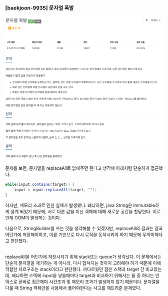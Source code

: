 ### [baekjoon-9935] 문자열 폭발

![img.png](img.png)

문제를 보면, 문자열을 replaceAll로 없애주면 된다고 생각해 아래처럼 단순하게 접근했다.
```java
while(input.contains(target)) {
    input = input.replaceAll(target, "");
}
```

하지만, 메모리 초과로 인한 실패가 발생했다.
왜냐하면, java String은 Immutable하게 설계 되었기 때문에, 
서로 다른 값을 지닌 객체에 대해 새로운 공간을 할당한다. 이로 인해 OOM이 발생하는 것이다.
<br>

다음으로, StringBuilder를 쓰는 것을 생각해볼 수 있겠지만, 
replaceAll의 결과는 결국 어딘가에 저장해야하고, 이를 기반으로 다시
로직을 동작시켜야 하기 때문에 무의미하다고 판단했다.

<br>
replaceAll을 어딘가에 저장시키기 위해 stack또는 queue가 생각났다.
이 문제에서는 단순히 문자열을 제거하는 게 아니라, 다시 합쳐지는 것까지 고려해야 하기 때문에
이에 적합한 자료구조는 stack이라고 판단했다. 까다로웠던 점은 스택과 target 간 비교였는데,
왜냐하면 스택에 input을 넣을때마다 target과 비교하기 위해서는 둘 중 하나는 인덱스로 곧바로 접근해야 시간초과 및 메모리 초과가 발생하지 않기 때문이다.
문자열을 다룰 때 String 객체만을 사용해서 풀어야한다는 사고를 깨뜨려준 문제였다.


